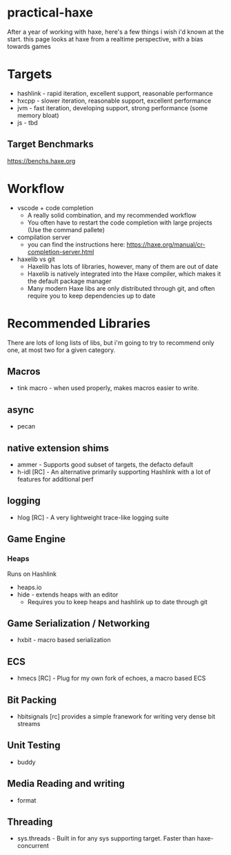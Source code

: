 # practical-haxe

After a year of working with haxe, here's a few things i wish i'd known at the start. this page looks at haxe from a realtime perspective, with a bias towards games

# Targets
* hashlink - rapid iteration, excellent support, reasonable performance
* hxcpp - slower iteration, reasonable support, excellent performance
* jvm - fast iteration, developing support, strong performance (some memory bloat)
* js - tbd

## Target Benchmarks
https://benchs.haxe.org


# Workflow
+ vscode + code completion
  + A really solid combination, and my recommended workflow
  + You often have to restart the code completion with large projects (Use the command pallete)
+ compilation server
  + you can find the instructions here: https://haxe.org/manual/cr-completion-server.html
+ haxelib vs git
  + Haxelib has lots of libraries, however, many of them are out of date
  + Haxelib is natively integrated into the Haxe compiler, which makes it the default package manager
  + Many modern Haxe libs are only distributed through git, and often require you to keep dependencies up to date


# Recommended Libraries
There are lots of long lists of libs, but i'm going to try to recommend only one, at most two for a given category.

## Macros
* tink macro - when used properly, makes macros easier to write.

## async
* pecan

## native extension shims
* ammer - Supports good subset of targets, the defacto default
* h-idl [RC] - An alternative primarily supporting Hashlink with a lot of features for additional perf

## logging
* hlog [RC] - A very lightweight trace-like logging suite

## Game Engine
### Heaps
Runs on Hashlink
* heaps.io
* hide - extends heaps with an editor
  * Requires you to keep heaps and hashlink up to date through git

## Game Serialization / Networking
* hxbit - macro based serialization

## ECS
* hmecs [RC] - Plug for my own fork of echoes, a macro based ECS

## Bit Packing
* hbitsignals [rc] provides a simple franework for writing very dense bit streams

## Unit Testing
* buddy

## Media Reading and writing 
* format

## Threading
* sys.threads - Built in for any sys supporting target.  Faster than haxe-concurrent









